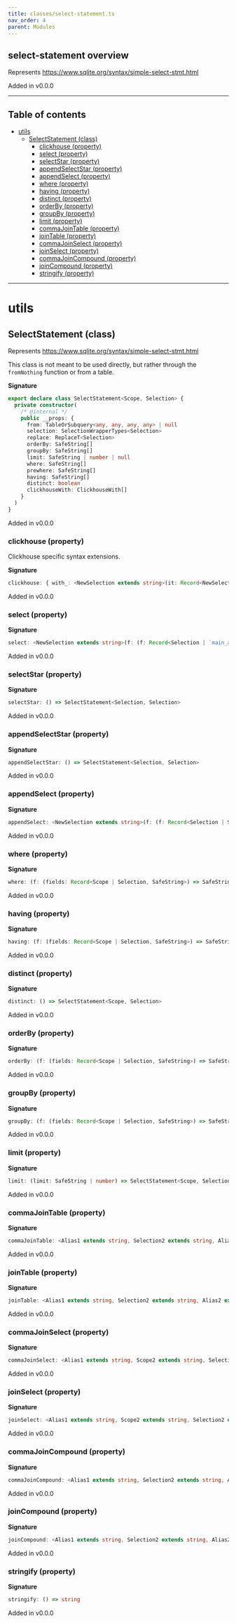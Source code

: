 ```yaml
---
title: classes/select-statement.ts
nav_order: 4
parent: Modules
---
```


## select-statement overview

Represents https://www.sqlite.org/syntax/simple-select-stmt.html

Added in v0.0.0

---

<h2 class="text-delta">Table of contents</h2>

- [utils](#utils)
  - [SelectStatement (class)](#selectstatement-class)
    - [clickhouse (property)](#clickhouse-property)
    - [select (property)](#select-property)
    - [selectStar (property)](#selectstar-property)
    - [appendSelectStar (property)](#appendselectstar-property)
    - [appendSelect (property)](#appendselect-property)
    - [where (property)](#where-property)
    - [having (property)](#having-property)
    - [distinct (property)](#distinct-property)
    - [orderBy (property)](#orderby-property)
    - [groupBy (property)](#groupby-property)
    - [limit (property)](#limit-property)
    - [commaJoinTable (property)](#commajointable-property)
    - [joinTable (property)](#jointable-property)
    - [commaJoinSelect (property)](#commajoinselect-property)
    - [joinSelect (property)](#joinselect-property)
    - [commaJoinCompound (property)](#commajoincompound-property)
    - [joinCompound (property)](#joincompound-property)
    - [stringify (property)](#stringify-property)

---

# utils

## SelectStatement (class)

Represents https://www.sqlite.org/syntax/simple-select-stmt.html

This class is not meant to be used directly, but rather through the `fromNothing` function or from a table.

**Signature**

```ts
export declare class SelectStatement<Scope, Selection> {
  private constructor(
    /* @internal */
    public __props: {
      from: TableOrSubquery<any, any, any, any> | null
      selection: SelectionWrapperTypes<Selection>
      replace: ReplaceT<Selection>
      orderBy: SafeString[]
      groupBy: SafeString[]
      limit: SafeString | number | null
      where: SafeString[]
      prewhere: SafeString[]
      having: SafeString[]
      distinct: boolean
      clickhouseWith: ClickhouseWith[]
    }
  )
}
```

Added in v0.0.0

### clickhouse (property)

Clickhouse specific syntax extensions.

**Signature**

```ts
clickhouse: { with_: <NewSelection extends string>(it: Record<NewSelection, SelectStatement<any, any>>) => SelectStatement<Scope | NewSelection, Selection>; prewhere: (f: (fields: Record<Scope | Selection, SafeString>) => SafeString[] | SafeString) => SelectStatement<Scope, Selection>; replace: <NewSelection extends string>(f: (f: Record<Selection | Scope, SafeString> & NoSelectFieldsCompileError) => ReplaceT<Selection>) => SelectStatement<Scope, Selection | NewSelection>; }
```

Added in v0.0.0

### select (property)

**Signature**

```ts
select: <NewSelection extends string>(f: (f: Record<Selection | `main_alias.${Selection}`, SafeString> & NoSelectFieldsCompileError) => Record<NewSelection, SafeString>) => SelectStatement<Selection | `main_alias.${Selection}`, NewSelection>
```

Added in v0.0.0

### selectStar (property)

**Signature**

```ts
selectStar: () => SelectStatement<Selection, Selection>
```

Added in v0.0.0

### appendSelectStar (property)

**Signature**

```ts
appendSelectStar: () => SelectStatement<Selection, Selection>
```

Added in v0.0.0

### appendSelect (property)

**Signature**

```ts
appendSelect: <NewSelection extends string>(f: (f: Record<Selection | Scope, SafeString> & NoSelectFieldsCompileError) => Record<NewSelection, SafeString>) => SelectStatement<Scope, Selection | NewSelection>
```

Added in v0.0.0

### where (property)

**Signature**

```ts
where: (f: (fields: Record<Scope | Selection, SafeString>) => SafeString[] | SafeString) => SelectStatement<Scope, Selection>
```

Added in v0.0.0

### having (property)

**Signature**

```ts
having: (f: (fields: Record<Scope | Selection, SafeString>) => SafeString[] | SafeString) => SelectStatement<Scope, Selection>
```

Added in v0.0.0

### distinct (property)

**Signature**

```ts
distinct: () => SelectStatement<Scope, Selection>
```

Added in v0.0.0

### orderBy (property)

**Signature**

```ts
orderBy: (f: (fields: Record<Scope | Selection, SafeString>) => SafeString[] | SafeString) => SelectStatement<Scope, Selection>
```

Added in v0.0.0

### groupBy (property)

**Signature**

```ts
groupBy: (f: (fields: Record<Scope | Selection, SafeString>) => SafeString[] | SafeString) => SelectStatement<Scope, Selection>
```

Added in v0.0.0

### limit (property)

**Signature**

```ts
limit: (limit: SafeString | number) => SelectStatement<Scope, Selection>
```

Added in v0.0.0

### commaJoinTable (property)

**Signature**

```ts
commaJoinTable: <Alias1 extends string, Selection2 extends string, Alias2 extends string>(thisQueryAlias: Alias1, table: Table<Selection2, Alias2>) => Joined<Exclude<Selection, Selection2> | Exclude<Selection2, Selection> | `${Alias1}.${Selection}`, Alias1 | Alias2, Extract<Selection2, Selection>>
```

Added in v0.0.0

### joinTable (property)

**Signature**

```ts
joinTable: <Alias1 extends string, Selection2 extends string, Alias2 extends string>(thisQueryAlias: Alias1, operator: string, table: Table<Selection2, Alias2>) => JoinedFactory<Exclude<Selection, Selection2> | Exclude<Selection2, Selection> | `${Alias1}.${Selection}` | `${Alias2}.${Selection2}`, Alias1 | Alias2, Extract<Selection2, Selection>, Extract<Selection2, Selection>>
```

Added in v0.0.0

### commaJoinSelect (property)

**Signature**

```ts
commaJoinSelect: <Alias1 extends string, Scope2 extends string, Selection2 extends string, Alias2 extends string>(thisSelectAlias: Alias1, selectAlias: Alias2, select: SelectStatement<Scope2, Selection2>) => Joined<Exclude<Selection, Selection2> | Exclude<Selection2, Selection> | `${Alias2}.${Selection2}` | `${Alias1}.${Selection}`, Alias1 | Alias2, Extract<Selection2, Selection>>
```

Added in v0.0.0

### joinSelect (property)

**Signature**

```ts
joinSelect: <Alias1 extends string, Scope2 extends string, Selection2 extends string, Alias2 extends string>(thisSelectAlias: Alias1, operator: string, selectAlias: Alias2, select: SelectStatement<Scope2, Selection2>) => JoinedFactory<Exclude<Selection, Selection2> | Exclude<Selection2, Selection> | `${Alias2}.${Selection2}` | `${Alias1}.${Selection}`, Alias1 | Alias2, Extract<Selection2, Selection>, Extract<Selection2, Selection>>
```

Added in v0.0.0

### commaJoinCompound (property)

**Signature**

```ts
commaJoinCompound: <Alias1 extends string, Selection2 extends string, Alias2 extends string>(thisSelectAlias: Alias1, compoundAlias: Alias2, compound: Compound<Selection2, Selection2>) => Joined<Exclude<Selection, Selection2> | Exclude<Selection2, Selection> | `${Alias1}.${Selection}` | `${Alias2}.${Selection2}`, Alias1 | Alias2, Extract<Selection2, Selection>>
```

Added in v0.0.0

### joinCompound (property)

**Signature**

```ts
joinCompound: <Alias1 extends string, Selection2 extends string, Alias2 extends string>(thisSelectAlias: Alias1, operator: string, compoundAlias: Alias2, compound: Compound<Selection2, Selection2>) => JoinedFactory<Exclude<Selection, Selection2> | Exclude<Selection2, Selection> | `${Alias1}.${Selection}` | `${Alias2}.${Selection2}`, Alias1 | Alias2, Extract<Selection2, Selection>, Extract<Selection2, Selection>>
```

Added in v0.0.0

### stringify (property)

**Signature**

```ts
stringify: () => string
```

Added in v0.0.0
